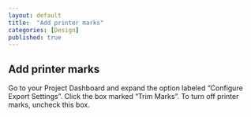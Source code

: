 ```yaml
---
layout: default
title:  "Add printer marks"
categories: [Design]
published: true
---
```


<section data-type="chapter" class="hsecchapter" data-hederis-type="hsecchapter" id="pjyOuHe1B"><h1 data-hederis-type="hblkchaptitle" class="hblkchaptitle" id="pnfJKE8y6">Add printer marks</h1>
    <p class="hblkp" data-hederis-type="hblkp" id="pwQwGdLhH">Go to your Project Dashboard and expand the option labeled &#8220;Configure Export Settings&#8221;. Click the box marked &#8220;Trim Marks&#8221;. To turn off printer marks, uncheck this box.</p>
    </section>
    